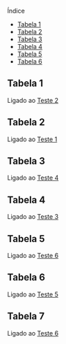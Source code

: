 Índice
- [Tabela 1](#tabela-1)
- [Tabela 2](#tabela-2)
- [Tabela 3](#tabela-3)
- [Tabela 4](#tabela-4)
- [Tabela 5](#tabela-5)
- [Tabela 6](#tabela-6)


## Tabela 1 
 Ligado ao [Teste 2](#tabela-2)
 
## Tabela 2
 Ligado ao [Teste 1](#tabela-1)
 
## Tabela 3
 Ligado ao [Teste 4](#tabela-4)
 
## Tabela 4
 Ligado ao [Teste 3](#tabela-3)
 
## Tabela 5
 Ligado ao [Teste 6](#tabela-6)
 
## Tabela 6
 Ligado ao [Teste 5](#tabela-5)
 
## Tabela 7
 Ligado ao [Teste 6](#tabela-6)
